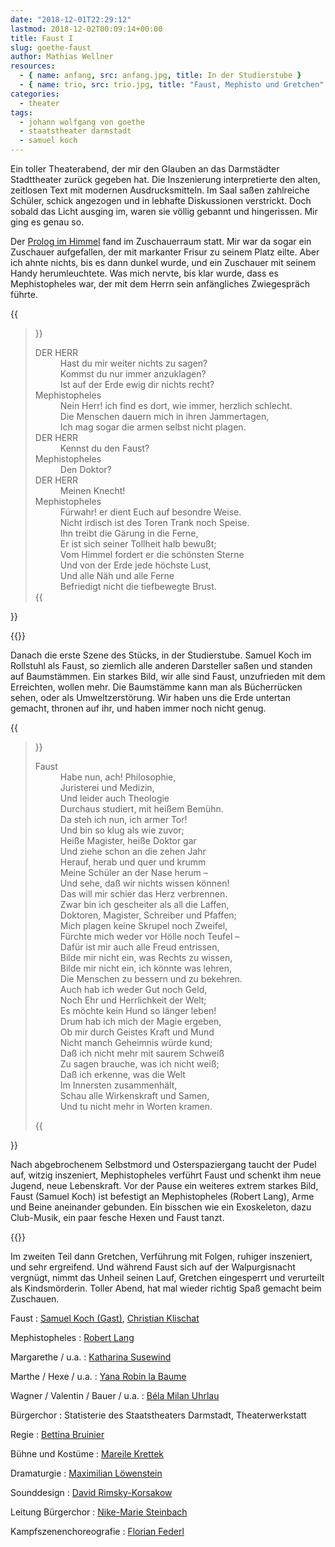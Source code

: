 ```yaml
---
date: "2018-12-01T22:29:12"
lastmod: 2018-12-02T00:09:14+00:00
title: Faust I
slug: goethe-faust
author: Mathias Wellner
resources:
  - { name: anfang, src: anfang.jpg, title: In der Studierstube }
  - { name: trio, src: trio.jpg, title: "Faust, Mephisto und Gretchen" }
categories:
  - theater
tags:
  - johann wolfgang von goethe
  - staatstheater darmstadt
  - samuel koch
---
```

Ein toller Theaterabend, der mir den Glauben an das Darmstädter Stadttheater zurück gegeben hat. Die Inszenierung interpretierte den alten, zeitlosen Text mit modernen Ausdrucksmitteln. Im Saal saßen zahlreiche Schüler, schick angezogen und in lebhafte Diskussionen verstrickt. Doch sobald das Licht ausging im, waren sie völlig gebannt und hingerissen. Mir ging es genau so. 
<!--more-->

Der [Prolog im Himmel](http://gutenberg.spiegel.de/buch/faust-eine-tragodie-3664/3) fand im Zuschauerraum statt. Mir war da sogar ein Zuschauer aufgefallen, der mit markanter Frisur zu seinem Platz eilte. Aber ich ahnte nichts, bis es dann dunkel wurde, und ein Zuschauer mit seinem Handy herumleuchtete. Was mich nervte, bis klar wurde, dass es Mephistopheles war, der mit dem Herrn sein anfängliches Zwiegespräch führte. 

{{<blockquote column-width="400px">}}
  <dl>
    <dt>DER HERR</dt>
    <dd>
    Hast du mir weiter nichts zu sagen?<br>
    Kommst du nur immer anzuklagen?<br>
    Ist auf der Erde ewig dir nichts recht?
    </dd>
    <dt>Mephistopheles</dt>
    <dd>
    Nein Herr! ich find es dort, wie immer, herzlich schlecht.<br>
    Die Menschen dauern mich in ihren Jammertagen,<br>
    Ich mag sogar die armen selbst nicht plagen.
    </dd>
    <dt>DER HERR</dt>
    <dd>Kennst du den Faust?<dd>
    <dt>Mephistopheles</dt>
    <dd>Den Doktor?</dd>
    <dt>DER HERR</dt>
    <dd>Meinen Knecht!<dd>
    <dt>Mephistopheles</dt>
    <dd>
    Fürwahr! er dient Euch auf besondre Weise.<br>
    Nicht irdisch ist des Toren Trank noch Speise.<br>
    Ihn treibt die Gärung in die Ferne,<br>
    Er ist sich seiner Tollheit halb bewußt;<br>
    Vom Himmel fordert er die schönsten Sterne<br>
    Und von der Erde jede höchste Lust,<br>
    Und alle Näh und alle Ferne<br>
    Befriedigt nicht die tiefbewegte Brust.
  </dd>
{{</blockquote>}}

{{<responsive-image name="anfang">}}

Danach die erste Szene des Stücks, in der Studierstube. Samuel Koch im Rollstuhl als Faust, so ziemlich alle anderen Darsteller saßen und standen auf Baumstämmen. Ein starkes Bild, wir alle sind Faust, unzufrieden mit dem Erreichten, wollen mehr. Die Baumstämme kann man als Bücherrücken sehen, oder als Umweltzerstörung. Wir haben uns die Erde untertan gemacht, thronen auf ihr, und haben immer noch nicht genug. 

{{<blockquote column-width="400px">}}
  <dl>
    <dt>Faust</dt>
    <dd>
        Habe nun, ach! Philosophie,<br>
        Juristerei und Medizin,<br>
        Und leider auch Theologie<br>
        Durchaus studiert, mit heißem Bemühn.<br>
        Da steh ich nun, ich armer Tor!<br>
        Und bin so klug als wie zuvor;<br>
        Heiße Magister, heiße Doktor gar<br>
        Und ziehe schon an die zehen Jahr<br>
        Herauf, herab und quer und krumm<br>
        Meine Schüler an der Nase herum –<br>
        Und sehe, daß wir nichts wissen können!<br>
        Das will mir schier das Herz verbrennen.<br>
        Zwar bin ich gescheiter als all die Laffen,<br>
        Doktoren, Magister, Schreiber und Pfaffen;<br>
        Mich plagen keine Skrupel noch Zweifel,<br>
        Fürchte mich weder vor Hölle noch Teufel –<br>
        Dafür ist mir auch alle Freud entrissen,<br>
        Bilde mir nicht ein, was Rechts zu wissen,<br>
        Bilde mir nicht ein, ich könnte was lehren,<br>
        Die Menschen zu bessern und zu bekehren.<br>
        Auch hab ich weder Gut noch Geld,<br>
        Noch Ehr und Herrlichkeit der Welt;<br>
        Es möchte kein Hund so länger leben!<br>
        Drum hab ich mich der Magie ergeben,<br>
        Ob mir durch Geistes Kraft und Mund<br>
        Nicht manch Geheimnis würde kund;<br>
        Daß ich nicht mehr mit saurem Schweiß<br>
        Zu sagen brauche, was ich nicht weiß;<br>
        Daß ich erkenne, was die Welt<br>
        Im Innersten zusammenhält,<br>
        Schau alle Wirkenskraft und Samen,<br>
        Und tu nicht mehr in Worten kramen.
    </dd>
  </dl>
{{</blockquote>}}

Nach abgebrochenem Selbstmord und Osterspaziergang taucht der Pudel auf, witzig inszeniert, Mephistopheles verführt Faust und schenkt ihm neue Jugend, neue Lebenskraft. Vor der Pause ein weiteres extrem starkes Bild, Faust (Samuel Koch) ist befestigt an Mephistopheles (Robert Lang), Arme und Beine aneinander gebunden. Ein bisschen wie ein Exoskeleton, dazu Club-Musik, ein paar fesche Hexen und Faust tanzt. 

{{<responsive-image name="trio">}}

Im zweiten Teil dann Gretchen, Verführung mit Folgen, ruhiger inszeniert, und sehr ergreifend. Und während Faust sich auf der Walpurgisnacht vergnügt, nimmt das Unheil seinen Lauf, Gretchen eingesperrt und verurteilt als Kindsmörderin. Toller Abend, hat mal wieder richtig Spaß gemacht beim Zuschauen.

Faust
:  [Samuel Koch (Gast)](https://www.staatstheater-darmstadt.de/kuenstler/samuel-koch-gast.18/), [Christian Klischat](https://www.staatstheater-darmstadt.de/kuenstler/christian-klischat.17/)

Mephistopheles
:  [Robert Lang](https://www.staatstheater-darmstadt.de/kuenstler/robert-lang.19/)

Margarethe / u.a.
:  [Katharina Susewind](https://www.staatstheater-darmstadt.de/kuenstler/katharina-susewind.427/)

Marthe / Hexe / u.a.
:  [Yana Robin la Baume](https://www.staatstheater-darmstadt.de/kuenstler/yana-robin-la-baume.11/)

Wagner / Valentin / Bauer / u.a.
:  [Béla Milan Uhrlau](https://www.staatstheater-darmstadt.de/kuenstler/bela-milan-uhrlau.254/)

Bürgerchor
:  Statisterie des Staatstheaters Darmstadt, Theaterwerkstatt

Regie
:  [Bettina Bruinier](https://www.staatstheater-darmstadt.de/kuenstler/bettina-bruinier.446/)

Bühne und Kostüme
:  [Mareile Krettek](https://www.staatstheater-darmstadt.de/kuenstler/mareile-krettek.447/)

Dramaturgie
:  [Maximilian Löwenstein](https://www.staatstheater-darmstadt.de/kuenstler/maximilian-loewenstein.103/)

Sounddesign
:  [David Rimsky-Korsakow](https://www.staatstheater-darmstadt.de/kuenstler/david-rimsky-korsakow.6/)

Leitung Bürgerchor
:  [Nike-Marie Steinbach](https://www.staatstheater-darmstadt.de/kuenstler/nike-marie-steinbach.59/)

Kampfszenenchoreografie
:  [Florian Federl](https://www.staatstheater-darmstadt.de/kuenstler/florian-federl.448/)
